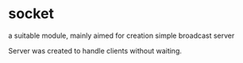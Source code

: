 # socket
a suitable module, mainly aimed for creation simple broadcast server

Server was created to handle clients without waiting. 
